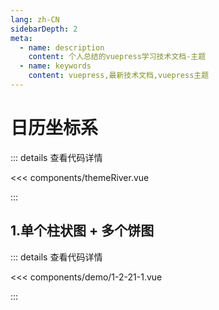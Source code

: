 ```yaml
---
lang: zh-CN
sidebarDepth: 2
meta:
  - name: description
    content: 个人总结的vuepress学习技术文档-主题
  - name: keywords
    content: vuepress,最新技术文档,vuepress主题
---
```


# 日历坐标系

::: details 查看代码详情

<<< components/themeRiver.vue

:::

## 1.单个柱状图 + 多个饼图

  <Container url="http://localhost:8090/resume/demo/?type=echarts&name=1-2-21-1.vue" />

::: details 查看代码详情

<<< components/demo/1-2-21-1.vue

:::
